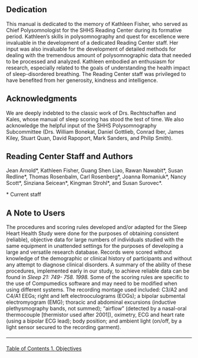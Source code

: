 ## Dedication

This manual is dedicated to the memory of Kathleen Fisher, who served as Chief Polysomnologist for the SHHS Reading Center during its formative period. Kathleen’s skills in polysomnography and quest for excellence were invaluable in the development of a dedicated Reading Center staff. Her input was also invaluable for the development of detailed methods for dealing with the tremendous amount of polysomnographic data that needed to be processed and analyzed. Kathleen embodied an enthusiasm for research, especially related to the goals of understanding the health impact of sleep-disordered breathing. The Reading Center staff was privileged to have benefited from her generosity, kindness and intelligence.

## Acknowledgments

We are deeply indebted to the classic work of Drs. Rechtschaffen and Kales, whose manual of sleep scoring has stood the test of time. We also acknowledge the helpful input of the SHHS Polysomnography Subcommittee (Drs. William Bonekat, Daniel Gottlieb, Conrad Iber, James Kiley, Stuart Quan, David Rapoport, Mark Sanders, and Philip Smith).


## Reading Center Staff and Authors

Jean Arnold\*, Kathleen Fisher, Guang Shen Liao, Rawan Nawabit\*, Susan Redline\*, Thomas Rosenbalm, Carl Rosenberg\*, Joanna Romaniuk\*, Nancy Scott\*, Sinziana Seicean\*, Kingman Strohl\*, and Susan Surovec\*.

\* Current staff


## A Note to Users

The procedures and scoring rules developed and/or adapted for the Sleep Heart Health Study were done for the purposes of obtaining consistent (reliable), objective data for large numbers of individuals studied with the same equipment in unattended settings for the purposes of developing a large and versatile research database. Records were scored without knowledge of the demographic or clinical history of participants and without any attempt to diagnose clinical disorders. A summary of the ability of these procedures, implemented early in our study, to achieve reliable data can be found in _Sleep 21: 749- 758. 1998._ Some of the scoring rules are specific to the use of Compumedics software and may need to be modified when using different systems.  The recording montage used included: C3/A2 and C4/A1 EEGs; right and left electrooculograms (EOGs); a bipolar submental electromyogram (EMG); thoracic and abdominal excursions (inductive plethysmography bands, not summed); “airflow” (detected by a nasal-oral thermocouple [thermistor used after 2001]), oximetry, ECG and heart rate (using a bipolar ECG lead); body position; and ambient light (on/off, by a light sensor secured to the recording garment).


<hr class="soften" style="margin-top: 20px;margin-bottom: 20px;"/>

<div class="center">
<div class="btn-group">
  <a href=":pages_path:/mop/6-00-mop-toc.md" class="btn btn-default">
    <span class="glyphicon glyphicon-chevron-left"></span>
    Table of Contents
  </a>

  <a href=":pages_path:/mop/6-10-mop-objectives.md" class="btn btn-success">
    1. Objectives
    <span class="glyphicon glyphicon-chevron-right"></span>
  </a>
</div>
</div>
